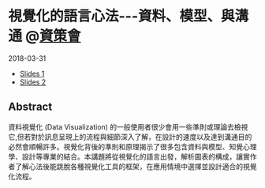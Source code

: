 # 視覺化的語言心法---資料、模型、與溝通 @[資策會](https://w3.iiiedu.org.tw/edm_sys/files/dms/20180326123711_1600/edm_index.html)

2018-03-31

- [Slides 1](https://leoluyi.github.io/viz_lang_iii_talk_2018/viz_lang_iii_talk_2018.pdf)
- [Slides 2](https://leoluyi.github.io/viz_lang_iii_talk_2018/)

## Abstract

資料視覺化 (Data Visualization) 的一般使用者很少會用一些準則或理論去檢視它,但若對於訊息呈現上的流程與細節深入了解，在設計的速度以及達到溝通目的必然會順暢許多。視覺化背後的準則和原理揭示了很多包含資料與模型、知覺心理學、設計等專業的結合。本講題將從視覺化的語言出發，解析圖表的構成，讓實作者了解心法後能跳脫各種視覺化工具的框架，在應用情境中選擇並設計適合的視覺化流程。
